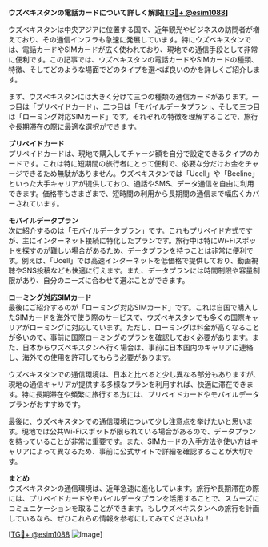 **ウズベキスタンの電話カードについて詳しく解説[[TG💪+ @esim1088](https://t.me/s/esim1088)]**

ウズベキスタンは中央アジアに位置する国で、近年観光やビジネスの訪問者が増えており、その通信インフラも急速に発展しています。特にウズベキスタンでは、電話カードやSIMカードが広く使われており、現地での通信手段として非常に便利です。この記事では、ウズベキスタンの電話カードやSIMカードの種類、特徴、そしてどのような場面でどのタイプを選べば良いのかを詳しくご紹介します。

まず、ウズベキスタンには大きく分けて三つの種類の通信カードがあります。一つ目は「プリペイドカード」、二つ目は「モバイルデータプラン」、そして三つ目は「ローミング対応SIMカード」です。それぞれの特徴を理解することで、旅行や長期滞在の際に最適な選択ができます。

**プリペイドカード**  
プリペイドカードは、現地で購入してチャージ額を自分で設定できるタイプのカードです。これは特に短期間の旅行者にとって便利で、必要な分だけお金をチャージできるため無駄がありません。ウズベキスタンでは「Ucell」や「Beeline」といった大手キャリアが提供しており、通話やSMS、データ通信を自由に利用できます。価格帯もさまざまで、短時間の利用から長期間の通信まで幅広くカバーされています。

**モバイルデータプラン**  
次に紹介するのは「モバイルデータプラン」です。これもプリペイド方式ですが、主にインターネット接続に特化したプランです。旅行中は特にWi-Fiスポットを探すのが難しい場合があるため、データプランを持つことは非常に便利です。例えば、「Ucell」では高速インターネットを低価格で提供しており、動画視聴やSNS投稿なども快適に行えます。また、データプランには時間制限や容量制限があり、自分のニーズに合わせて選ぶことができます。

**ローミング対応SIMカード**  
最後にご紹介するのが「ローミング対応SIMカード」です。これは自国で購入したSIMカードを海外で使う際のサービスで、ウズベキスタンでも多くの国際キャリアがローミングに対応しています。ただし、ローミングは料金が高くなることが多いので、事前に国際ローミングのプランを確認しておく必要があります。また、日本からウズベキスタンへ行く場合は、事前に日本国内のキャリアに連絡し、海外での使用を許可してもらう必要があります。

ウズベキスタンでの通信環境は、日本と比べると少し異なる部分もありますが、現地の通信キャリアが提供する多様なプランを利用すれば、快適に滞在できます。特に長期滞在や頻繁に旅行する方には、プリペイドカードやモバイルデータプランがおすすめです。

最後に、ウズベキスタンでの通信環境について少し注意点を挙げたいと思います。現地では公共Wi-Fiスポットが限られている場合があるので、データプランを持っていることが非常に重要です。また、SIMカードの入手方法や使い方はキャリアによって異なるため、事前に公式サイトで詳細を確認することが大切です。

**まとめ**  
ウズベキスタンの通信環境は、近年急速に進化しています。旅行や長期滞在の際には、プリペイドカードやモバイルデータプランを活用することで、スムーズにコミュニケーションを取ることができます。もしウズベキスタンへの旅行を計画しているなら、ぜひこれらの情報を参考にしてみてくださいね！

[[TG💪+ @esim1088](https://t.me/s/esim1088) ![Image](https://i.postimg.cc/Y0z9fWf4/image.png)]